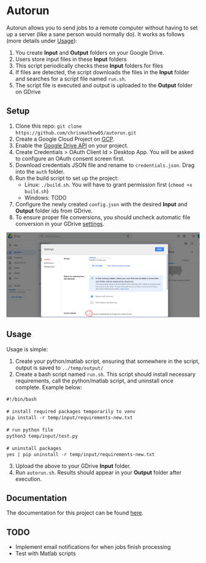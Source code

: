 # Autorun
Autorun allows you to send jobs to a remote computer without having to set up a server (like a sane person would normally do). It works as follows (more details under [Usage](#usage)):
1. You create **Input** and **Output** folders on your Google Drive.
2. Users store input files in these **Input** folders
3. This script periodically checks these **Input** folders for files
4. If files are detected, the script downloads the files in the **Input** folder and searches for a script file named `run.sh`.
5. The script file is executed and output is uploaded to the **Output** folder on GDrive

## Setup
1. Clone this repo: `git clone https://github.com/chrismathew05/autorun.git`
2. Create a Google Cloud Project on [GCP](https://console.cloud.google.com/).
3. Enable the [Google Drive API](https://console.cloud.google.com/apis/api/drive.googleapis.com) on your project.
4. Create Credentials > OAuth Client Id > Desktop App. You will be asked to configure an OAuth consent screen first.
5. Download credentials JSON file and rename to `credentials.json`. Drag into the `auth` folder.
6. Run the build script to set up the project:
    - Linux: `./build.sh`. You will have to grant permission first (`chmod +x build.sh`)
    - Windows: TODO
7. Configure the newly created `config.json` with the desired **Input** and **Output** folder ids from GDrive.
8. To ensure proper file conversions, you should uncheck automatic file conversion in your GDrive [settings](https://drive.google.com/drive/settings).

![Drive Settings](docs/drive-settings.png)

## Usage
Usage is simple:
1. Create your python/matlab script, ensuring that somewhere in the script, output is saved to `../temp/output/`
2. Create a bash script named `run.sh`. This script should install necessary requirements, call the python/matlab script, and uninstall once complete. Example below:
```
#!/bin/bash

# install required packages temporarily to venv
pip install -r temp/input/requirements-new.txt

# run python file
python3 temp/input/test.py

# uninstall packages
yes | pip uninstall -r temp/input/requirements-new.txt
```
3. Upload the above to your GDrive **Input** folder.
4. Run `autorun.sh`. Results should appear in your **Output** folder after execution.

## Documentation
The documentation for this project can be found [here](https://chrismathew05-autorun.readthedocs.io/en/latest/?).

## TODO
- Implement email notifications for when jobs finish processing
- Test with Matlab scripts